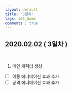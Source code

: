 ```yaml
---
layout: default
title: "3일차"
tags: iOS_Game
comments : true
---
```


## 2020.02.02 ( 3일차 )

<br>

1. 메인 캐릭터 생성
- [ ] 이동 에니메이션 효과 추가
- [ ] 공격 에니메이션 효과 추가